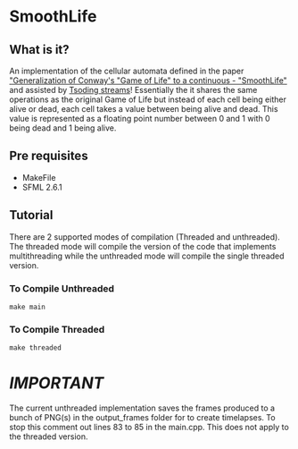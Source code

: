 # SmoothLife
## What is it?
An implementation of the cellular automata defined in the paper ["Generalization of Conway's "Game of Life" to a continuous - "SmoothLife"](https://arxiv.org/pdf/1111.1567) and assisted by [Tsoding streams](https://www.youtube.com/watch?v=L68_BBiuHUw&pp=ygUTVHNvZGluZyBzbW9vdGggbGlmZQ%3D%3D)! Essentially the it shares the same operations as the original Game of Life but instead of each cell being either alive or dead, each cell takes a value between being alive and dead. This value is represented as a floating point number between 0 and 1 with 0 being dead and 1 being alive.
## Pre requisites
  - MakeFile
  - SFML 2.6.1
## Tutorial
There are 2 supported modes of compilation (Threaded and unthreaded). The threaded mode will compile the version of the code that implements multithreading while the unthreaded mode will compile the single threaded version.
### To Compile Unthreaded
`make main`
### To Compile Threaded
`make threaded`
# **_IMPORTANT_**
The current unthreaded implementation saves the frames produced to a bunch of PNG(s) in the output_frames folder for to create timelapses. To stop this comment out lines 83 to 85 in the main.cpp. This does not apply to the threaded version.
